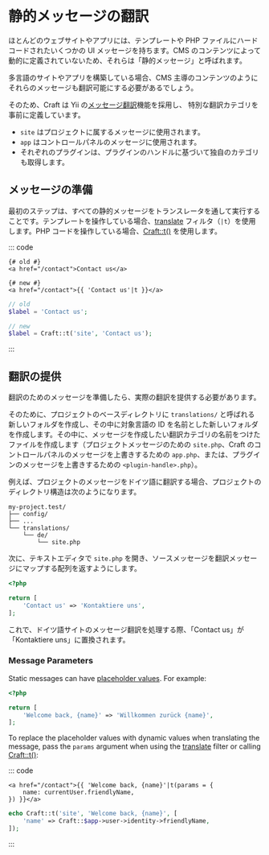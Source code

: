 # 静的メッセージの翻訳

ほとんどのウェブサイトやアプリには、テンプレートや PHP ファイルにハードコードされたいくつかの UI メッセージを持ちます。CMS のコンテンツによって動的に定義されていないため、それらは「静的メッセージ」と呼ばれます。

多言語のサイトやアプリを構築している場合、CMS 主導のコンテンツのようにそれらのメッセージも翻訳可能にする必要があるでしょう。

そのため、Craft は Yii の[メッセージ翻訳](https://www.yiiframework.com/doc/guide/2.0/en/tutorial-i18n#message-translation)機能を採用し、 特別な翻訳カテゴリを事前に定義しています。

- `site` はプロジェクトに属するメッセージに使用されます。
- `app` はコントロールパネルのメッセージに使用されます。
- それぞれのプラグインは、プラグインのハンドルに基づいて独自のカテゴリも取得します。

## メッセージの準備

最初のステップは、すべての静的メッセージをトランスレータを通して実行することです。テンプレートを操作している場合、[translate](dev/filters.md#translate-or-t) フィルタ（`|t`）を使用します。PHP コードを操作している場合、[Craft::t()](yii2:yii\BaseYii::t()) を使用します。

::: code
```twig
{# old #}
<a href="/contact">Contact us</a>

{# new #}
<a href="/contact">{{ 'Contact us'|t }}</a>
```
```php
// old
$label = 'Contact us';

// new
$label = Craft::t('site', 'Contact us');
```
:::

## 翻訳の提供

翻訳のためのメッセージを準備したら、実際の翻訳を提供する必要があります。

そのために、プロジェクトのベースディレクトリに `translations/` と呼ばれる新しいフォルダを作成し、その中に対象言語の ID を名前とした新しいフォルダを作成します。その中に、メッセージを作成したい翻訳カテゴリの名前をつけたファイルを作成します（プロジェクトメッセージのための `site.php`、Craft のコントロールパネルのメッセージを上書きするための `app.php`、または、プラグインのメッセージを上書きするための `<plugin-handle>.php`）。

例えば、プロジェクトのメッセージをドイツ語に翻訳する場合、プロジェクトのディレクトリ構造は次のようになります。

```
my-project.test/
├── config/
├── ...
└── translations/
    └── de/
        └── site.php
```

次に、テキストエディタで `site.php` を開き、ソースメッセージを翻訳メッセージにマップする配列を返すようにします。

```php
<?php

return [
    'Contact us' => 'Kontaktiere uns',
];
```

これで、ドイツ語サイトのメッセージ翻訳を処理する際、「Contact us」が「Kontaktiere uns」に置換されます。

### Message Parameters

Static messages can have [placeholder values](https://www.yiiframework.com/doc/guide/2.0/en/tutorial-i18n#message-parameters). For example:

```php
<?php

return [
    'Welcome back, {name}' => 'Willkommen zurück {name}',
];
```

To replace the placeholder values with dynamic values when translating the message, pass the `params` argument when using the [translate](dev/filters.md#translate-or-t) filter or calling [Craft::t()](yii2:yii\BaseYii::t()):

::: code
```twig
<a href="/contact">{{ 'Welcome back, {name}'|t(params = {
    name: currentUser.friendlyName,
}) }}</a>
```
```php
echo Craft::t('site', 'Welcome back, {name}', [
    'name' => Craft::$app->user->identity->friendlyName,
]);
```
:::
